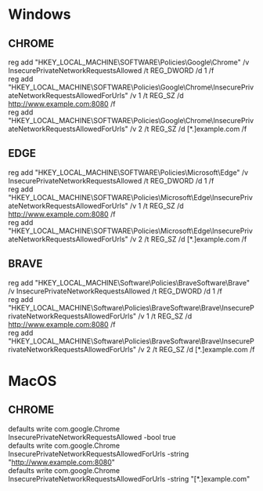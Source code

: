 # Windows

## CHROME
reg add "HKEY_LOCAL_MACHINE\SOFTWARE\Policies\Google\Chrome" /v InsecurePrivateNetworkRequestsAllowed /t REG_DWORD /d 1 /f  
reg add "HKEY_LOCAL_MACHINE\SOFTWARE\Policies\Google\Chrome\InsecurePrivateNetworkRequestsAllowedForUrls" /v 1 /t REG_SZ /d  http://www.example.com:8080 /f  
reg add "HKEY_LOCAL_MACHINE\SOFTWARE\Policies\Google\Chrome\InsecurePrivateNetworkRequestsAllowedForUrls" /v 2 /t REG_SZ /d [*.]example.com /f  

## EDGE
reg add "HKEY_LOCAL_MACHINE\SOFTWARE\Policies\Microsoft\Edge" /v InsecurePrivateNetworkRequestsAllowed /t REG_DWORD /d 1 /f  
reg add "HKEY_LOCAL_MACHINE\SOFTWARE\Policies\Microsoft\Edge\InsecurePrivateNetworkRequestsAllowedForUrls" /v 1 /t REG_SZ /d  http://www.example.com:8080 /f  
reg add "HKEY_LOCAL_MACHINE\SOFTWARE\Policies\Microsoft\Edge\InsecurePrivateNetworkRequestsAllowedForUrls" /v 2 /t REG_SZ /d [*.]example.com /f

## BRAVE
reg add "HKEY_LOCAL_MACHINE\Software\Policies\BraveSoftware\Brave" /v InsecurePrivateNetworkRequestsAllowed /t REG_DWORD /d 1 /f  
reg add "HKEY_LOCAL_MACHINE\Software\Policies\BraveSoftware\Brave\InsecurePrivateNetworkRequestsAllowedForUrls" /v 1 /t REG_SZ /d  http://www.example.com:8080 /f  
reg add "HKEY_LOCAL_MACHINE\Software\Policies\BraveSoftware\Brave\InsecurePrivateNetworkRequestsAllowedForUrls" /v 2 /t REG_SZ /d [*.]example.com /f

# MacOS

## CHROME
defaults write com.google.Chrome InsecurePrivateNetworkRequestsAllowed -bool true  
defaults write com.google.Chrome InsecurePrivateNetworkRequestsAllowedForUrls -string "http://www.example.com:8080"  
defaults write com.google.Chrome InsecurePrivateNetworkRequestsAllowedForUrls -string "[*.]example.com"  